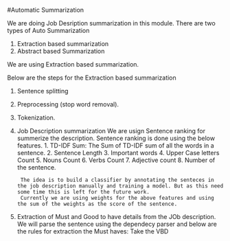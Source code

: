 #Automatic Summarization

We are doing Job Desription summarization in this module. There are two types of Auto Summarization
1. Extraction based summarization 
2. Abstract based Summarization

We are using Extraction based summarization.

Below are the steps for the Extraction based summarization

1. Sentence splitting
2. Preprocessing (stop word removal).
3. Tokenization.
4. Job Description summarization
		We are usign Sentence ranking for summerize the description. Sentence ranking is done using the below features.
			1. TD-IDF Sum: The Sum of TD-IDF sum of all the words in a sentence.
			2. Sentence Length
			3. Important words
			4. Upper Case letters Count
			5. Nouns Count
			6. Verbs Count
			7. Adjective count
			8. Number of the sentence.
			
		The idea is to build a classifier by annotating the senteces in the job description manually and training a model. But as this need some time this is left for the future work.
		Currently we are using weights for the above features and using the sum of the weights as the score of the sentence.
5. Extraction of Must and Good to have details from the JOb description.
		We will parse the sentence using the dependecy parser and below are the rules for extraction the Must haves:
			Take the VBD 
		


